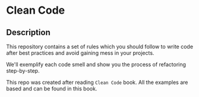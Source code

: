 # Clean Code

## Description

This repository contains a set of rules which you should follow to write code after best practices
and avoid gaining mess in your projects.

We'll exemplify each code smell and show you the process of refactoring step-by-step.

This repo was created after reading `Clean Code` book. All the examples are based and can be found
in this book.